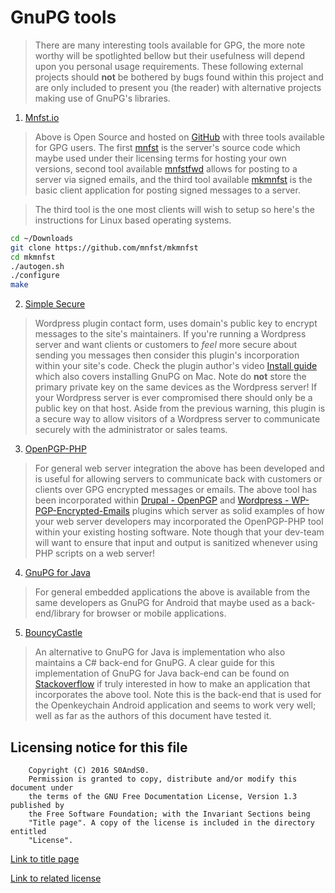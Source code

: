 # GnuPG tools

 > There are many interesting tools available for GPG, the more note worthy will
 be spotlighted bellow but their usefulness will depend upon you personal usage
 requirements. These following external projects should **not** be bothered by
 bugs found within this project and are only included to present you (the reader)
 with alternative projects making use of GnuPG's libraries.

1. [Mnfst.io](https://mnfst.io/)

 > Above is Open Source and hosted on [GitHub](https://github.com/mnfst) with
 three tools available for GPG users. The first
 [mnfst](https://github.com/mnfst/mnfst) is the server's source code which maybe
 used under their licensing terms for hosting your own versions, second tool
 available [mnfstfwd](https://github.com/mnfst/mnfstfwd) allows for posting to
 a server via signed emails, and the third tool available
 [mkmnfst](https://github.com/mnfst/mkmnfst) is the basic client application for
 posting signed messages to a server.

 > The third tool is the one most clients will wish to setup so here's the
 instructions for Linux based operating systems.

```bash
cd ~/Downloads
git clone https://github.com/mnfst/mkmnfst
cd mkmnfst
./autogen.sh
./configure
make
```

2. [Simple Secure](https://wordpress.org/plugins/simplesecure/screenshots/)

 > Wordpress plugin contact form, uses domain's public key to encrypt messages
 to the site's maintainers. If you're running a Wordpress server and want
 clients or customers to *feel* more secure about sending you messages then
 consider this plugin's incorporation within your site's code. Check the plugin
 author's video [Install guide](https://youtu.be/FFxFevczuRg) which also covers
 installing GnuPG on Mac. Note do **not** store the primary private key on the
 same devices as the Wordpress server! If your Wordpress server is ever
 compromised there should only be a public key on that host. Aside from the
 previous warning, this plugin is a secure way to allow visitors of a Wordpress
 server to communicate securely with the administrator or sales teams.

3. [OpenPGP-PHP](https://github.com/singpolyma/openpgp-php)

 > For general web server integration the above has been developed and is useful
 for allowing servers to communicate back with customers or clients over GPG
 encrypted messages or emails. The above tool has been incorporated within
 [Drupal - OpenPGP]( https://www.drupal.org/project/openpgp) and
 [Wordpress - WP-PGP-Encrypted-Emails](https://wordpress.org/plugins/wp-pgp-encrypted-emails/)
 plugins which server as solid examples of how your web server developers may
 incorporated the OpenPGP-PHP tool within your existing hosting software. Note
 though that your dev-team will want to ensure that input and output is
 sanitized whenever using PHP scripts on a web server!

4. [GnuPG for Java](https://github.com/guardianproject/gnupg-for-java)

 > For general embedded applications the above is available from the same
 developers as GnuPG for Android that maybe used as a back-end/library for
 browser or mobile applications.

5. [BouncyCastle](http://www.bouncycastle.org/documentation.html)

 > An alternative to GnuPG for Java is implementation who also maintains a C#
 back-end for GnuPG. A clear guide for this implementation of GnuPG for Java
 back-end can be found on [Stackoverflow](http://stackoverflow.com/a/16962723)
 if truly interested in how to make an application that incorporates the above
 tool. Note this is the back-end that is used for the Openkeychain Android
 application and seems to work very well; well as far as the authors of this
 document have tested it.

## Licensing notice for this file

```
    Copyright (C) 2016 S0AndS0.
    Permission is granted to copy, distribute and/or modify this document under
    the terms of the GNU Free Documentation License, Version 1.3 published by
    the Free Software Foundation; with the Invariant Sections being
    "Title page". A copy of the license is included in the directory entitled
    "License".
```

[Link to title page](Contributing_Financially.md)

[Link to related license](../Licenses/GNU_FDLv1.3_Documentation.md)
